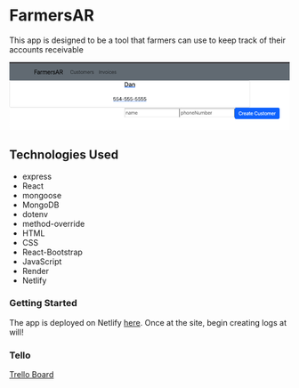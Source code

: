 # FarmersAR

This app is designed to be a tool that farmers can use to keep track of their accounts receivable

![MySpellBook](/public/Screenshot%202023-05-23%20at%207.38.57%20AM.png)

## Technologies Used

- express
- React
- mongoose
- MongoDB
- dotenv
- method-override
- HTML
- CSS
- React-Bootstrap
- JavaScript
- Render
- Netlify

### Getting Started

The app is deployed on Netlify [here](https://deluxe-sfogliatella-097f50.netlify.app/). Once at the site, begin creating logs at will!

### Tello

[Trello Board](https://trello.com/b/1dix91ef/farmersar)